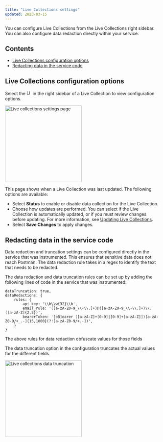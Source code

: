 ```yaml
---
title: "Live Collections settings"
updated: 2023-03-15
---
```


You can configure Live Collections from the Live Collections right sidebar. You can also configure data redaction directly within your service.

## Contents

* [Live Collections configuration options](#live-collections-configuration-options)
* [Redacting data in the service code](#redacting-data-in-the-service-code)

## Live Collections configuration options

Select the <img alt="Live collections icon" src="https://assets.postman.com/postman-docs/v10/icon-live-collections.jpg#icon" width="16px"> in the right sidebar of a Live Collection to view configuration options.

<img alt="Live collections settings page" src="https://assets.postman.com/postman-docs/v10/live-collections-settings-page.jpg" width="250px">

This page shows when a Live Collection was last updated. The following options are available:

* Select **Status** to enable or disable data collection for the Live Collection.
* Choose how updates are performed. You can select if the Live Collection is automatically updated, or if you must review changes before updating. For more information, see [Updating Live Collections](/docs/collections/live-collections/update-live-collections/).
* Select **Save Changes** to apply changes.

## Redacting data in the service code

Data redaction and truncation settings can be configured directly in the service that was instrumented. This ensures that sensitive data does not reach Postman. The data redaction rule takes in a regex to identify the text that needs to be redacted.

The data redaction and data truncation rules can be set up by adding the following lines of code in the service that was instrumented:

```
dataTruncation: true,
dataRedactions: {
    rules: {
        api_key: '\\b\\w{32}\\b',
        email_rule: '([a-zA-Z0-9_\\-\\.]+)@([a-zA-Z0-9_\\-\\.]+)\\.([a-zA-Z]{2,5})',
        bearerToken: '[bB]earer ([a-zA-Z]+[0-9]|[0-9]+[a-zA-Z]])[a-zA-Z0-9/+_.-]{15,1000}(?![a-zA-Z0-9/+.-])',
    }
}
```

The above rules for data redaction obfuscate values for those fields

The data truncation option in the configuration truncates the actual values for the different fields

<img alt="Live collections data truncation" src="https://assets.postman.com/postman-docs/v10/live-collections-data-truncation.jpg" width="250px">
